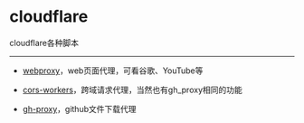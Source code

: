 # cloudflare
cloudflare各种脚本

---

- [webproxy](https://github.com/Arronlong/cloudflare/blob/master/README-webproxy.md)，web页面代理，可看谷歌、YouTube等

- [cors-workers](https://github.com/Arronlong/cors-workers)，跨域请求代理，当然也有gh_proxy相同的功能

- [gh-proxy](https://github.com/Arronlong/gh-proxy)，github文件下载代理

